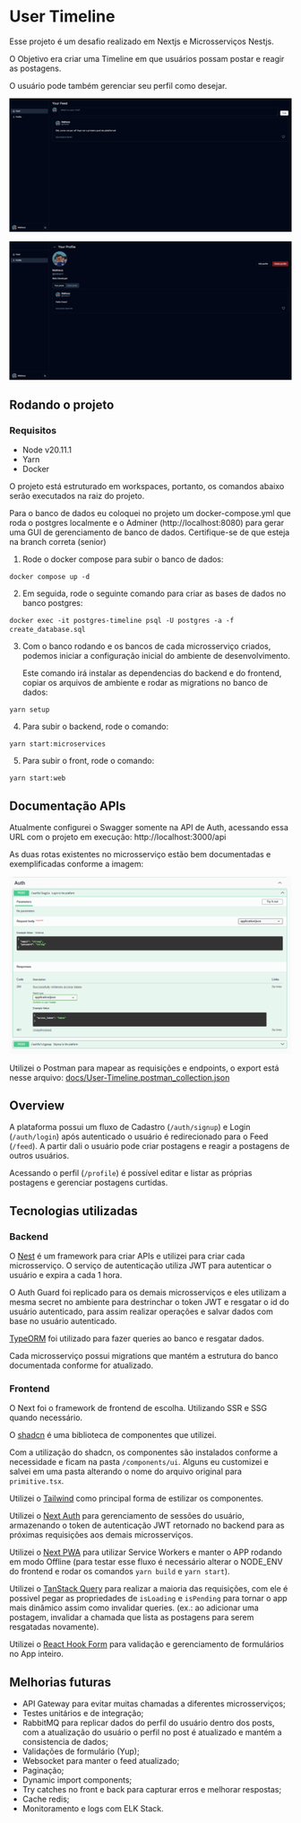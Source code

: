 # User Timeline

Esse projeto é um desafio realizado em Nextjs e Microsserviços Nestjs.

O Objetivo era criar uma Timeline em que usuários possam postar e reagir as postagens.

O usuário pode também gerenciar seu perfil como desejar.

![Peview 1](docs/preview-1.png)

![Peview 2](docs/preview-2.png)

## Rodando o projeto

### Requisitos

- Node v20.11.1
- Yarn
- Docker

O projeto está estruturado em workspaces, portanto, os comandos abaixo serão executados na raiz do projeto.

Para o banco de dados eu coloquei no projeto um docker-compose.yml que roda o postgres localmente e o Adminer (http://localhost:8080) para gerar uma GUI de gerenciamento de banco de dados. Certifique-se de que esteja na branch correta (senior)

1. Rode o docker compose para subir o banco de dados:

```
docker compose up -d
```

2. Em seguida, rode o seguinte comando para criar as bases de dados no banco postgres:

```
docker exec -it postgres-timeline psql -U postgres -a -f create_database.sql
```

3. Com o banco rodando e os bancos de cada microsserviço criados, podemos iniciar a configuração inicial do ambiente de desenvolvimento.

   Este comando irá instalar as dependencias do backend e do frontend, copiar os arquivos de ambiente e rodar as migrations no banco de dados:

```
yarn setup
```

4. Para subir o backend, rode o comando:

```
yarn start:microservices
```

5. Para subir o front, rode o comando:

```
yarn start:web
```

## Documentação APIs

Atualmente configurei o Swagger somente na API de Auth, acessando essa URL com o projeto em execução: http://localhost:3000/api

As duas rotas existentes no microsserviço estão bem documentadas e exemplificadas conforme a imagem:

![Preview Swagger Auth API](docs/preview-swagger-auth.png)

Utilizei o Postman para mapear as requisições e endpoints, o export está nesse arquivo: [docs/User-Timeline.postman_collection.json](docs/User-Timeline.postman_collection.json)

## Overview

A plataforma possui um fluxo de Cadastro (`/auth/signup`) e Login (`/auth/login`) após autenticado o usuário é redirecionado para o Feed (`/feed`). A partir dali o usuário pode criar postagens e reagir a postagens de outros usuários.

Acessando o perfil (`/profile`) é possível editar e listar as próprias postagens e gerenciar postagens curtidas.

## Tecnologias utilizadas

### Backend

O [Nest](https://nestjs.com/) é um framework para criar APIs e utilizei para criar cada microsserviço. O serviço de autenticação utiliza JWT para autenticar o usuário e expira a cada 1 hora.

O Auth Guard foi replicado para os demais microsserviços e eles utilizam a mesma secret no ambiente para destrinchar o token JWT e resgatar o id do usuário autenticado, para assim realizar operações e salvar dados com base no usuário autenticado.

[TypeORM](https://typeorm.io/) foi utilizado para fazer queries ao banco e resgatar dados.

Cada microsserviço possui migrations que mantém a estrutura do banco documentada conforme for atualizado.

### Frontend

O Next foi o framework de frontend de escolha. Utilizando SSR e SSG quando necessário.

O [shadcn](https://ui.shadcn.com/) é uma biblioteca de componentes que utilizei.

Com a utilização do shadcn, os componentes são instalados conforme a necessidade e ficam na pasta `/components/ui`. Alguns eu customizei e salvei em uma pasta alterando o nome do arquivo original para `primitive.tsx`.

Utilizei o [Tailwind](https://tailwindcss.com/) como principal forma de estilizar os componentes.

Utilizei o [Next Auth](https://next-auth.js.org/) para gerenciamento de sessões do usuário, armazenando o token de autenticação JWT retornado no backend para as próximas requisições aos demais microsserviços.

Utilizei o [Next PWA](https://www.npmjs.com/package/@ducanh2912/next-pwa) para utilizar Service Workers e manter o APP rodando em modo Offline (para testar esse fluxo é necessário alterar o NODE_ENV do frontend e rodar os comandos `yarn build` e `yarn start`).

Utilizei o [TanStack Query](https://tanstack.com/query/latest) para realizar a maioria das requisições, com ele é possivel pegar as propriedades de `isLoading` e `isPending` para tornar o app mais dinâmico assim como invalidar queries. (ex.: ao adicionar uma postagem, invalidar a chamada que lista as postagens para serem resgatadas novamente).

Utilizei o [React Hook Form](https://www.react-hook-form.com/) para validação e gerenciamento de formulários no App inteiro.

## Melhorias futuras

- API Gateway para evitar muitas chamadas a diferentes microsserviços;
- Testes unitários e de integração;
- RabbitMQ para replicar dados do perfil do usuário dentro dos posts, com a atualização do usuário o perfil no post é atualizado e mantém a consistencia de dados;
- Validações de formulário (Yup);
- Websocket para manter o feed atualizado;
- Paginação;
- Dynamic import components;
- Try catches no front e back para capturar erros e melhorar respostas;
- Cache redis;
- Monitoramento e logs com ELK Stack.
